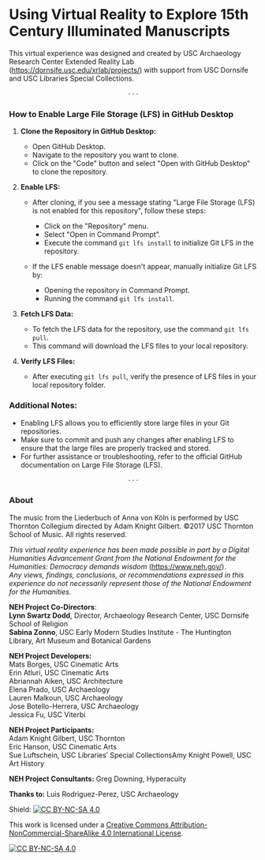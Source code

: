 # Using Virtual Reality to Explore 15th Century Illuminated Manuscripts



This virtual experience was designed and created by USC Archaeology Research Center Extended Reality Lab (https://dornsife.usc.edu/xrlab/projects/) with support from USC Dornsife and USC Libraries Special Collections. 

<p align="center">
  &middot; &middot; &middot;
</p>


### How to Enable Large File Storage (LFS) in GitHub Desktop

1. **Clone the Repository in GitHub Desktop:**
   - Open GitHub Desktop.
   - Navigate to the repository you want to clone.
   - Click on the "Code" button and select "Open with GitHub Desktop" to clone the repository.

2. **Enable LFS:**
   - After cloning, if you see a message stating "Large File Storage (LFS) is not enabled for this repository", follow these steps:
     - Click on the "Repository" menu.
     - Select "Open in Command Prompt".
     - Execute the command `git lfs install` to initialize Git LFS in the repository.

   - If the LFS enable message doesn't appear, manually initialize Git LFS by:
     - Opening the repository in Command Prompt.
     - Running the command `git lfs install`.

3. **Fetch LFS Data:**
   - To fetch the LFS data for the repository, use the command `git lfs pull`.
   - This command will download the LFS files to your local repository.

4. **Verify LFS Files:**
   - After executing `git lfs pull`, verify the presence of LFS files in your local repository folder.

### Additional Notes:

- Enabling LFS allows you to efficiently store large files in your Git repositories.
- Make sure to commit and push any changes after enabling LFS to ensure that the large files are properly tracked and stored.
- For further assistance or troubleshooting, refer to the official GitHub documentation on Large File Storage (LFS).


<p align="center">
  &middot; &middot; &middot;
</p>



### About

The music from the Liederbuch of Anna von Köln is performed by USC Thornton Collegium directed by Adam Knight Gilbert. ©2017 USC Thornton School of Music. All rights reserved.


*This virtual reality experience has been made possible in part by a Digital Humanities Advancement Grant from the National Endowment for the Humanities: Democracy demands wisdom* (https://www.neh.gov/).<br/>
*Any views, findings, conclusions, or recommendations expressed in this experience do not necessarily represent those of the National Endowment for the Humanities.*



**NEH Project Co-Directors**: <br/>
**Lynn Swartz Dodd**, Director, Archaeology Research Center, USC Dornsife School of Religion<br/>
**Sabina Zonno**, USC Early Modern Studies Institute - The Huntington Library, Art Museum and Botanical Gardens

**NEH Project Developers:**<br/>
Mats Borges, USC Cinematic Arts<br/>
Erin Atluri, USC Cinematic Arts<br/>
Abriannah Aiken, USC Architecture<br/>
Elena Prado, USC Archaeology<br/>
Lauren Malkoun, USC Archaeology<br/>
Jose Botello-Herrera, USC Archaeology<br/>
Jessica Fu, USC Viterbi<br/>

**NEH Project Participants:** <br/>
Adam Knight Gilbert, USC Thornton<br/>
Eric Hanson, USC Cinematic Arts<br/>
Sue Luftschein, USC Libraries’ Special CollectionsAmy Knight Powell, USC Art History

**NEH Project Consultants:**
Greg Downing, Hyperacuity 

**Thanks to:**
Luis Rodriguez-Perez, USC Archaeology



Shield: [![CC BY-NC-SA 4.0][cc-by-nc-sa-shield]][cc-by-nc-sa]

This work is licensed under a
[Creative Commons Attribution-NonCommercial-ShareAlike 4.0 International License][cc-by-nc-sa].

[![CC BY-NC-SA 4.0][cc-by-nc-sa-image]][cc-by-nc-sa]

[cc-by-nc-sa]: http://creativecommons.org/licenses/by-nc-sa/4.0/
[cc-by-nc-sa-image]: https://licensebuttons.net/l/by-nc-sa/4.0/88x31.png
[cc-by-nc-sa-shield]: https://img.shields.io/badge/License-CC%20BY--NC--SA%204.0-lightgrey.svg





